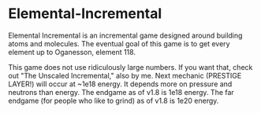 # Elemental-Incremental

Elemental Incremental is an incremental game designed around building atoms and molecules.
The eventual goal of this game is to get every element up to Oganesson, element 118.

This game does not use ridiculously large numbers. If you want that, check out "The Unscaled Incremental," also by me.
Next mechanic (PRESTIGE LAYER!) will occur at ~1e18 energy. It depends more on pressure and neutrons than energy.
The endgame as of v1.8 is 1e18 energy.
The far endgame (for people who like to grind) as of v1.8 is 1e20 energy.
